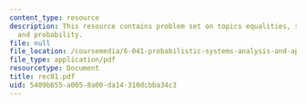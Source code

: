 ```yaml
---
content_type: resource
description: This resource contains problem set on topics equalities, six-sided die
  and probability.
file: null
file_location: /coursemedia/6-041-probabilistic-systems-analysis-and-applied-probability-spring-2006/5409b655a0058a00da14310dcbba34c3_rec01.pdf
file_type: application/pdf
resourcetype: Document
title: rec01.pdf
uid: 5409b655-a005-8a00-da14-310dcbba34c3
---
```

